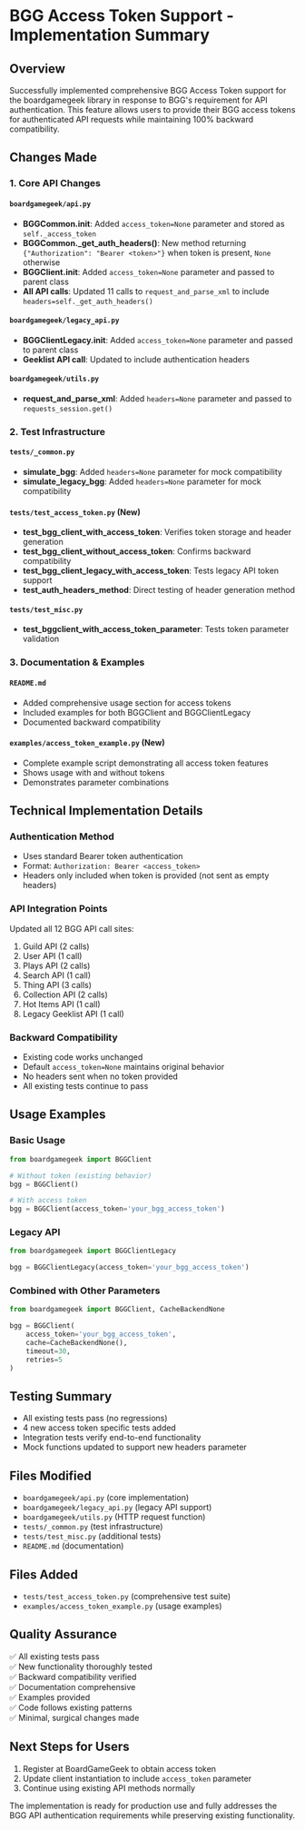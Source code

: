 # BGG Access Token Support - Implementation Summary

## Overview
Successfully implemented comprehensive BGG Access Token support for the boardgamegeek library in response to BGG's requirement for API authentication. This feature allows users to provide their BGG access tokens for authenticated API requests while maintaining 100% backward compatibility.

## Changes Made

### 1. Core API Changes

#### `boardgamegeek/api.py`
- **BGGCommon.__init__**: Added `access_token=None` parameter and stored as `self._access_token`
- **BGGCommon._get_auth_headers()**: New method returning `{"Authorization": "Bearer <token>"}` when token is present, `None` otherwise
- **BGGClient.__init__**: Added `access_token=None` parameter and passed to parent class
- **All API calls**: Updated 11 calls to `request_and_parse_xml` to include `headers=self._get_auth_headers()`

#### `boardgamegeek/legacy_api.py`
- **BGGClientLegacy.__init__**: Added `access_token=None` parameter and passed to parent class
- **Geeklist API call**: Updated to include authentication headers

#### `boardgamegeek/utils.py`
- **request_and_parse_xml**: Added `headers=None` parameter and passed to `requests_session.get()`

### 2. Test Infrastructure

#### `tests/_common.py`
- **simulate_bgg**: Added `headers=None` parameter for mock compatibility
- **simulate_legacy_bgg**: Added `headers=None` parameter for mock compatibility

#### `tests/test_access_token.py` (New)
- **test_bgg_client_with_access_token**: Verifies token storage and header generation
- **test_bgg_client_without_access_token**: Confirms backward compatibility
- **test_bgg_client_legacy_with_access_token**: Tests legacy API token support
- **test_auth_headers_method**: Direct testing of header generation method

#### `tests/test_misc.py`
- **test_bggclient_with_access_token_parameter**: Tests token parameter validation

### 3. Documentation & Examples

#### `README.md`
- Added comprehensive usage section for access tokens
- Included examples for both BGGClient and BGGClientLegacy
- Documented backward compatibility

#### `examples/access_token_example.py` (New)
- Complete example script demonstrating all access token features
- Shows usage with and without tokens
- Demonstrates parameter combinations

## Technical Implementation Details

### Authentication Method
- Uses standard Bearer token authentication
- Format: `Authorization: Bearer <access_token>`
- Headers only included when token is provided (not sent as empty headers)

### API Integration Points
Updated all 12 BGG API call sites:
1. Guild API (2 calls)
2. User API (1 call)
3. Plays API (2 calls)
4. Search API (1 call)
5. Thing API (3 calls)
6. Collection API (2 calls)
7. Hot Items API (1 call)
8. Legacy Geeklist API (1 call)

### Backward Compatibility
- Existing code works unchanged
- Default `access_token=None` maintains original behavior
- No headers sent when no token provided
- All existing tests continue to pass

## Usage Examples

### Basic Usage
```python
from boardgamegeek import BGGClient

# Without token (existing behavior)
bgg = BGGClient()

# With access token
bgg = BGGClient(access_token='your_bgg_access_token')
```

### Legacy API
```python
from boardgamegeek import BGGClientLegacy

bgg = BGGClientLegacy(access_token='your_bgg_access_token')
```

### Combined with Other Parameters
```python
from boardgamegeek import BGGClient, CacheBackendNone

bgg = BGGClient(
    access_token='your_bgg_access_token',
    cache=CacheBackendNone(),
    timeout=30,
    retries=5
)
```

## Testing Summary
- All existing tests pass (no regressions)
- 4 new access token specific tests added
- Integration tests verify end-to-end functionality
- Mock functions updated to support new headers parameter

## Files Modified
- `boardgamegeek/api.py` (core implementation)
- `boardgamegeek/legacy_api.py` (legacy API support)
- `boardgamegeek/utils.py` (HTTP request function)
- `tests/_common.py` (test infrastructure)
- `tests/test_misc.py` (additional tests)
- `README.md` (documentation)

## Files Added
- `tests/test_access_token.py` (comprehensive test suite)
- `examples/access_token_example.py` (usage examples)

## Quality Assurance
✅ All existing tests pass  
✅ New functionality thoroughly tested  
✅ Backward compatibility verified  
✅ Documentation comprehensive  
✅ Examples provided  
✅ Code follows existing patterns  
✅ Minimal, surgical changes made  

## Next Steps for Users
1. Register at BoardGameGeek to obtain access token
2. Update client instantiation to include `access_token` parameter
3. Continue using existing API methods normally

The implementation is ready for production use and fully addresses the BGG API authentication requirements while preserving existing functionality.